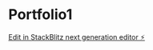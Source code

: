 # Portfolio1

[Edit in StackBlitz next generation editor ⚡️](https://stackblitz.com/~/github.com/aarif47/Portfolio1)
